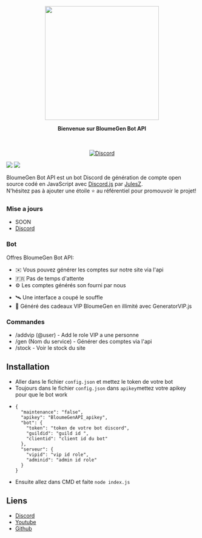 <p align="center">
  <img src="https://api.bloume-gen.tk/assets/img/bloume.png" width="300">
</p>

<p align="center">
  <b>Bienvenue sur BloumeGen Bot API</b>
</p>

<p align="center">
    <br/><br/>
    <a href="https://discord.gg/bloumegen" target="_blank">
        <img src="https://img.shields.io/discord/1107692347657035819.svg?logo=discord&colorB=7289DA" alt="Discord" />
    </a>
</p>

[![](https://img.shields.io/badge/discord.js-v13.1.0--dev-blue.svg?logo=npm)](https://github.com/discordjs)
[![](https://img.shields.io/badge/paypal-donate-blue.svg)](https://paypal.me/BloumeGen)

BloumeGen Bot API est un bot Discord de génération de compte open source codé en JavaScript avec [Discord.js](https://discord.js.org) par [JulesZ](https://github.com/JulesZYTB).  
N'hésitez pas à ajouter une étoile ⭐ au référentiel pour promouvoir le projet!


### Mise a jours 
* SOON
* [Discord](https://discord.gg/bloumegen)

### Bot

Offres BloumeGen Bot API:
*   ✉️ Vous pouvez générer les comptes sur notre site via l'api
*   🇫🇷  Pas de temps d'attente
*   ⚙️ Les comptes générés son fourni par nous
+   🛰️ Une interface a coupé le souffle
+   🌟 Généré des cadeaux VIP BloumeGen en illimité avec GeneratorVIP.js

### Commandes

* /addvip (@user) - Add le role VIP a une personne
* /gen (Nom du service) - Générer des comptes via l'api
* /stock - Voir le stock du site

## Installation

* Aller dans le fichier `config.json` et mettez le token de votre bot
* Toujours dans le fichier `config.json` dans `apikey`mettez votre apikey pour que le bot work
* ```
  {
    "maintenance": "false",
    "apikey": "BloumeGenAPI_apikey",
    "bot": {
      "token": "token de votre bot discord",
      "guildid": "guild id ",
      "clientid": "client id du bot"
    },
    "serveur": {
      "vipid": "vip id role",
      "adminid": "admin id role"
    }
  } 

* Ensuite allez dans CMD et faite `node index.js`

## Liens

*   [Discord](https://discord.gg/bloumegen)
*   [Youtube](https://www.youtube.com/julesZYTB)
*   [Github](https://github.com/JulesZYTB/)
